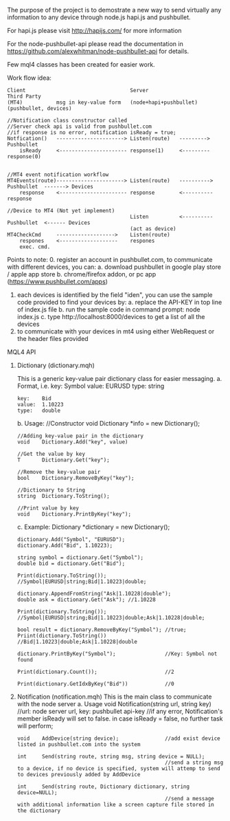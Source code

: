The purpose of the project is to demostrate a new way to send virtually any information to any device through node.js hapi.js and pushbullet.

For hapi.js please visit http://hapijs.com/ for more information

For the node-pushbullet-api please read the documentation in 
		https://github.com/alexwhitman/node-pushbullet-api
for details.

Few mql4 classes has been created for easier work.


Work flow idea:

	Client									Server						Third Party
	(MT4)			msg in key-value form	(node+hapi+pushbullet)		(pushbullet, devices)
	
	//Notification class constructor called
	//Server check api is valid from pushbullet.com
	//if response is no error, notification isReady = true;
	Notfication() 	---------------------->	Listen(route)	--------->	Pushbullet
		isReady 	<----------------------	response(1) 	<---------	response(0)


	//MT4 event notification workflow
	MT4Events(route)---------------------->	Listen(route)	----------> Pushbullet 	-------> Devices
		response	<----------------------	response 		<---------- response

	//Device to MT4 (Not yet implement)
											Listen			<----------	Pushbullet	<------	Devices
											(act as device)
	MT4CheckCmd		------------------->	Listen(route)
		respones 	<-------------------	respones
		exec. cmd.

Points to note:
0.	register an account in pushbullet.com, to communicate with different devices, you can:
	a.	download pushbullet in google play store / apple app store
	b.	chrome/firefox addon, or pc app (https://www.pushbullet.com/apps) 
1.	each devices is identified by the field "iden", you can use the sample code provided to find your devices by:
	a.	replace the API-KEY in top line of index.js file
	b.	run the sample code in command prompt: node index.js
	c.	type http://localhost:8000/devices to get a list of all the devices
2.	to communicate with your devices in mt4 using either WebRequest or the header files provided

MQL4 API

1.	Dictionary (dictionary.mqh)

	This is a generic key-value pair dictionary class for easier messaging.
	a.	Format, i.e.
		key:	Symbol
		value:	EURUSD
		type:	string

		key:	Bid
		value:	1.10223
		type:	double

	b.	Usage:
		//Constructor
		void	Dictionary *info = new Dictionary();	

		//Adding key-value pair in the dictionary
		void	Dictionary.Add("key", value)

		//Get the value by key
		T 		Dictionary.Get("key");

		//Remove the key-value pair
		bool	Dictionary.RemoveByKey("key");

		//Dictionary to String
		string 	Dictionary.ToString();

		//Print value by key
		void	Dictionary.PrintByKey("key");

	c.	Example:
		Dictionary *dictionary = new Dictionary();
		
		dictionary.Add("Symbol", "EURUSD");
		dictionary.Add("Bid", 1.10223);
		
		string symbol = dictionary.Get("Symbol");
		double bid = dictionary.Get("Bid");
		
		Print(dictionary.ToString());					//Symbol|EURUSD|string;Bid|1.10223|double;

		dictionary.AppendFromString("Ask|1.10228|double");
		double ask = dictionary.Get("Ask"); //1.10228

		Print(dictionary.ToString());					//Symbol|EURUSD|string;Bid|1.10223|double;Ask|1.10228|double;

		bool result = dictionary.RemoveByKey("Symbol"); //true;
		Priint(dictionary.ToString())					//Bid|1.10223|double;Ask|1.10228|double

		dictionary.PrintByKey("Symbol"); 				//Key: Symbol not found

		Print(dictionary.Count());						//2

		Print(dictionary.GetIdxByKey("Bid"))			//0


2.	Notification (notification.mqh)
	This is the main class to communicate with the node server
	a.	Usage
		void	Notification(string url, string key)	//url: node server url, key: pushbullet api-key
														//if any error, Notification's member isReady will set to false. in case isReady = false, no further task will perform;
		
		void	AddDevice(string device);				//add exist device listed in pushbullet.com into the system

		int		Send(string route, string msg, string device = NULL);		
														//send a string msg to a device, if no device is specified, system will attemp to send to devices previously added by AddDevice

		int 	Send(string route, Dictionary dictionary, string device=NULL);
														//send a message with additional information like a screen capture file stored in the dictionary
